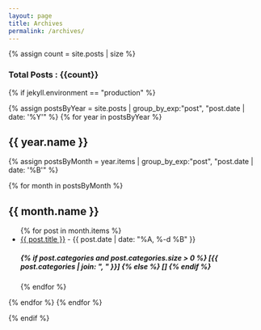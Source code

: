 ```yaml
---
layout: page
title: Archives
permalink: /archives/
---
```

{% assign count = site.posts | size %}

<h3>Total Posts : {{count}}</h3>

{% if jekyll.environment == "production" %}

{% assign postsByYear = site.posts | group_by_exp:"post", "post.date | date: '%Y'" %}
{% for year in postsByYear %}
  <h2>{{ year.name }}</h2>
  {% assign postsByMonth = year.items | group_by_exp:"post", "post.date | date: '%B'" %}

{% for month in postsByMonth %}
<h2>{{ month.name }}</h2>
<ul>
  {% for post in month.items %}
    <li>
      <a href="{{ post.url | prepend: site.baseurl }}">{{ post.title }}</a> - {{ post.date | date: "%A, %-d %B" }} <h5><b> {% if post.categories and post.categories.size > 0 %}
  [{{ post.categories | join: ", " }}]
{% else %}
  []
{% endif %}</b></h5>
    </li>
  {% endfor %}
</ul>

{% endfor %}
{% endfor %}

{% endif %}